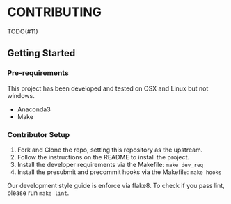 
# CONTRIBUTING

TODO(#11)

## Getting Started

### Pre-requirements

This project has been developed and tested on OSX and Linux but not windows.

- Anaconda3
- Make

### Contributor Setup

1. Fork and Clone the repo, setting this repository as the upstream.
2. Follow the instructions on the README to install the project. 
3. Install the developer requirements via the Makefile: `make dev_req`
4. Install the presubmit and precommit hooks via the Makefile: `make hooks`

Our development style guide is enforce via flake8. To check if you pass lint, please run `make lint`.



